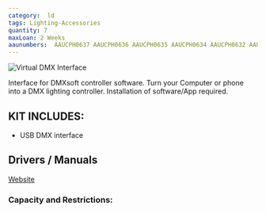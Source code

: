 ```yaml
---
category:  ld
tags: Lighting-Accessories
quantity: 7
maxLoan: 2 Weeks
aaunumbers:  AAUCPH0637 AAUCPH0636 AAUCPH0635 AAUCPH0634 AAUCPH0632 AAUCPH0631 AAUCPH0630
---
```

![Virtual DMX Interface](https://d1aeri3ty3izns.cloudfront.net/media/40/408320/600/preview.jpg)

Interface for DMXsoft controller software. Turn your Computer or phone into a DMX lighting controller. Installation of software/App required.
## KIT INCLUDES:
-  USB DMX interface

## Drivers / Manuals
[Website](https://www.dmxsoft.com/sushi-ds.htm)



### Capacity and Restrictions:
